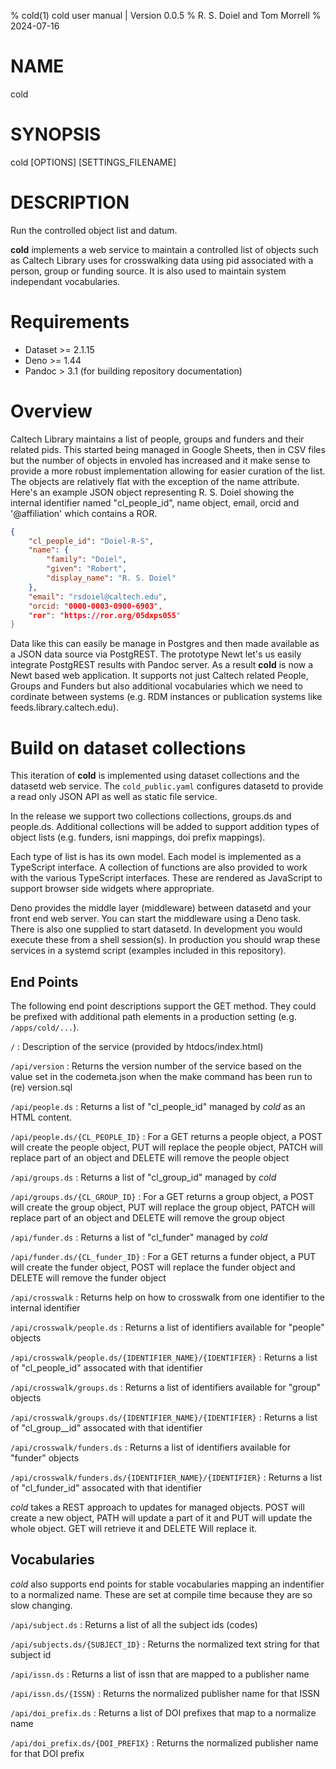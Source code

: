 % cold(1) cold user manual | Version 0.0.5
% R. S. Doiel and Tom Morrell
% 2024-07-16

# NAME

cold

# SYNOPSIS

cold [OPTIONS] [SETTINGS_FILENAME]

# DESCRIPTION

Run the controlled object list and datum.

**cold** implements a web service to maintain a controlled list of objects such as Caltech Library uses for crosswalking data using pid associated with a person, group or funding source. It is also used to maintain system independant vocabularies.

# Requirements

- Dataset >= 2.1.15
- Deno >= 1.44
- Pandoc > 3.1 (for building repository documentation)

# Overview

Caltech Library maintains a list of people, groups and funders and their related pids. This started being managed in Google Sheets, then in CSV files but the number of objects in envoled has increased and it make sense to provide a more robust implementation allowing for easier curation of the list. The objects are relatively flat with the exception of the name attribute.  Here's an example JSON object representing R. S. Doiel showing the internal identifier named "cl_people_id", name object, email, orcid and '@affiliation' which contains a ROR.

~~~json
{
    "cl_people_id": "Doiel-R-S",
    "name": {
        "family": "Doiel",
        "given": "Robert",
        "display_name": "R. S. Doiel"
    },
    "email": "rsdoiel@caltech.edu",
    "orcid: "0000-0003-0900-6903",
    "ror": "https://ror.org/05dxps055"
}
~~~

Data like this can easily be manage in Postgres and then made available as a JSON data source via PostgREST. The prototype Newt let's us easily integrate PostgREST results with Pandoc server. As a result **cold** is now a Newt based web application.  It supports not just Caltech related People, Groups and Funders but also additional vocabularies which we need to cordinate between systems (e.g. RDM instances or publication systems like feeds.library.caltech.edu).

# Build on dataset collections

This iteration of **cold** is implemented using dataset collections and the datasetd web service.  The `cold_public.yaml` configures datasetd to provide a read only JSON API as well as static file service.

In the release we support two collections collections, groups.ds and people.ds. Additional collections will be added to support addition types of object lists (e.g. funders, isni mappings, doi prefix mappings).

Each type of list is has its own model. Each model is implemented as a TypeScript interface. A collection of functions are also provided to work with the various TypeScript interfaces.  These are rendered as JavaScript to support browser side widgets where appropriate.

Deno provides the middle layer (middleware) between datasetd and your front end web server.  You can start the middleware using a Deno task. There is also one supplied to start datasetd.  In development you would execute these from a shell session(s).  In production you should wrap these services in a systemd script (examples included in this repository).

## End Points

The following end point descriptions support the GET method. They could be prefixed with additional path elements in a production setting (e.g. `/apps/cold/...`).

```/```
: Description of the service (provided by htdocs/index.html)

```/api/version```
: Returns the version number of the service based on the value set in the codemeta.json when the make command has been run to (re) version.sql

```/api/people.ds```
: Returns a list of "cl_people_id" managed by *cold* as an HTML content.

```/api/people.ds/{CL_PEOPLE_ID}```
: For a GET returns a people object, a POST will create the people object, PUT will replace the people object, PATCH will replace part of an object and DELETE will remove the people object

```/api/groups.ds```
: Returns a list of "cl_group_id" managed by *cold*

```/api/groups.ds/{CL_GROUP_ID}```
: For a GET returns a group object, a POST will create the group object, PUT will replace the group object, PATCH will replace part of an object and DELETE will remove the group object

```/api/funder.ds```
: Returns a list of "cl_funder" managed by *cold*

```/api/funder.ds/{CL_funder_ID}```
: For a GET returns a funder object, a PUT will create the funder object, POST will replace the funder object and DELETE will remove the funder object


```/api/crosswalk```
: Returns help on how to crosswalk from one identifier to the internal identifier

```/api/crosswalk/people.ds```
: Returns a list of identifiers available for "people" objects

```/api/crosswalk/people.ds/{IDENTIFIER_NAME}/{IDENTIFIER}```
: Returns a list of "cl_people_id" assocated with that identifier

```/api/crosswalk/groups.ds```
: Returns a list of identifiers available for "group" objects

```/api/crosswalk/groups.ds/{IDENTIFIER_NAME}/{IDENTIFIER}```
: Returns a list of "cl_group__id" assocated with that identifier

```/api/crosswalk/funders.ds```
: Returns a list of identifiers available for "funder" objects

```/api/crosswalk/funders.ds/{IDENTIFIER_NAME}/{IDENTIFIER}```
: Returns a list of "cl_funder_id" assocated with that identifier


*cold* takes a REST approach to updates for managed objects.  POST will create a new object, PATH will update a part of it and PUT will update the whole object. GET will retrieve it and DELETE Will replace it.

## Vocabularies

*cold* also supports end points for stable vocabularies mapping an indentifier to a normalized name. These are set at compile time because they are so slow changing.

```/api/subject.ds```
: Returns a list of all the subject ids (codes)

```/api/subjects.ds/{SUBJECT_ID}```
: Returns the normalized text string for that subject id

```/api/issn.ds```
: Returns a list of issn that are mapped to a publisher name

```/api/issn.ds/{ISSN}```
: Returns the normalized publisher name for that ISSN


```/api/doi_prefix.ds```
: Returns a list of DOI prefixes that map to a normalize name

```/api/doi_prefix.ds/{DOI_PREFIX}```
: Returns the normalized publisher name for that DOI prefix
